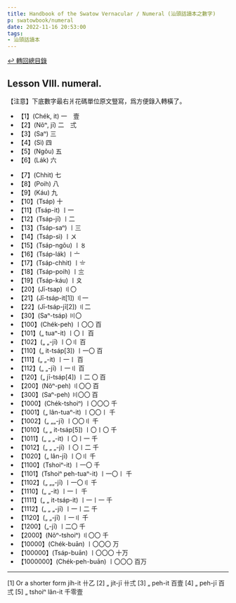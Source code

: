 ```yaml
---
title: Handbook of the Swatow Vernacular / Numeral (汕頭話讀本之數字)
p: swatowbook/numeral
date: 2022-11-16 20:53:00
tags: 
- 汕頭話讀本
---
```


[↩️ 轉回總目錄](/swatowbook/main)

## Lesson VIII. numeral.

【注意】下底數字最右爿花碼單位原文豎寫，爲方便錄入轉橫了。

* 【1】(Chék, it) 一　壹
* 【2】(Nõⁿ, jī) 二　弍
* 【3】(Saⁿ) 三
* 【4】(Sì) 四
* 【5】(Ngõu) 五
* 【6】(Lák) 六
<!--more-->
* 【7】(Chhit) 七
* 【8】(Poih) 八
* 【9】(Káu) 九
* 【10】(Tsáp) 十
* 【11】(Tsáp-it) 〡一
* 【12】(Tsáp-jī) 〡二
* 【13】(Tsáp-saⁿ) 〡三
* 【14】(Tsáp-sì) 〡〤
* 【15】(Tsáp-ngõu) 〡〥
* 【16】(Tsáp-lák) 〡〦
* 【17】(Tsáp-chhit) 〡〧
* 【18】(Tsáp-poih) 〡〨
* 【19】(Tsáp-káu) 〡〩
* 【20】(Jī-tsap) 〢〇
* 【21】(Jī-tsáp-it[1]) 〢一
* 【22】(Jī-tsáp-jī[2]) 〢二
* 【30】(Saⁿ-tsáp) 〣〇
* 【100】(Chék-peh) 〡〇〇 百
* 【101】(„ tuaⁿ-it) 〡〇〡 百
* 【102】(„ „-jī) 〡〇〢 百
* 【110】(„ it-tsáp[3]) 〡一〇 百
* 【111】(„ „-it) 〡一〡 百
* 【112】(„ „-jī) 〡一〢 百
* 【120】(„ jī-tsáp[4]) 〡二 〇 百
* 【200】(Nõⁿ-peh) 〢〇〇 百
* 【300】(Saⁿ-peh) 〣〇〇 百
* 【1000】(Chék-tshoiⁿ) 〡〇〇〇 千
* 【1001】(„ lân-tuaⁿ-it) 〡〇〇〡 千
* 【1002】(„ „„-jī) 〡〇〇〢 千
* 【1010】(„ „ it-tsáp[5]) 〡〇〡〇 千
* 【1011】(„ „ „-it) 〡〇〡一 千
* 【1012】(„ „ „-jī) 〡〇〡二 千
* 【1020】(„ lân-jī) 〡〇〢 千
* 【1100】(Tshoiⁿ-it) 〡一〇 千
* 【1101】(Tshoiⁿ peh-tuaⁿ-it) 〡一〇〡 千
* 【1102】(„ „„-jī) 〡一〇〢 千
* 【1110】(„ „-it) 〡一〡 千
* 【1111】(„ „ it-tsáp-it) 〡一〡一 千
* 【1112】(„ „ „-jī) 〡一〡二 千
* 【1120】(„ „-jī) 〡一〢 千
* 【1200】(„-jī) 〡二〇 千
* 【2000】(Nõⁿ-tshoiⁿ) 〢〇〇 千
* 【10000】(Chék-buān) 〡〇〇〇 万
* 【100000】(Tsáp-buān) 〡〇〇〇 十万
* 【1000000】(Chék-peh-buān) 〡〇〇〇 百万

------
[1] Or a shorter form jíh-it 卄乙
[2] „ jít-jī 卄弍
[3] „ peh-it 百壹
[4] „ peh-jī 百弍
[5] „ tshoiⁿ lân-it 千零壹
